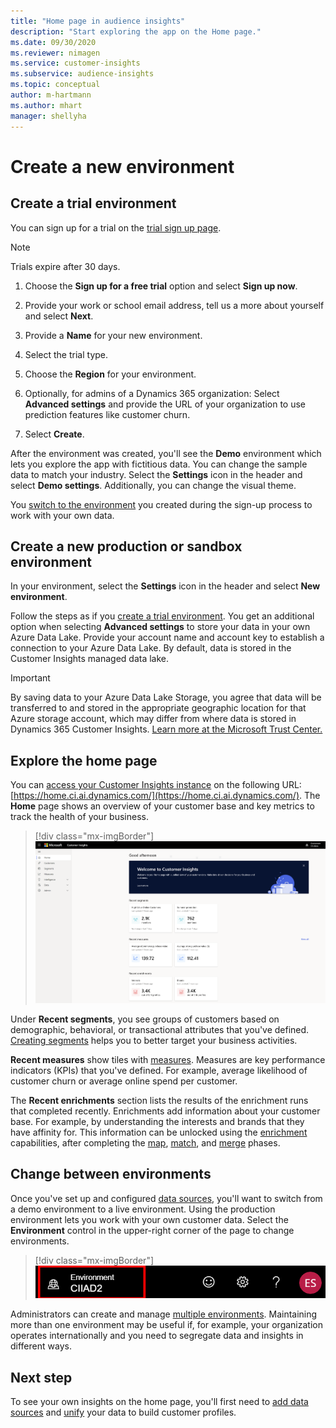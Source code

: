 ```yaml
---
title: "Home page in audience insights"
description: "Start exploring the app on the Home page."
ms.date: 09/30/2020
ms.reviewer: nimagen
ms.service: customer-insights
ms.subservice: audience-insights
ms.topic: conceptual
author: m-hartmann
ms.author: mhart
manager: shellyha
---
```


# Create a new environment

## Create a trial environment

You can sign up for a trial on the [trial sign up page](https://dynamics.microsoft.com/get-started/free-trial/?appname=customerinsights). 

> [!NOTE]
> Trials expire after 30 days.

1. Choose the **Sign up for a free trial** option and select **Sign up now**.

1. Provide your work or school email address, tell us a more about yourself and select **Next**.

1. Provide a **Name** for your new environment. 

1. Select the trial type.

1. Choose the **Region** for your environment.

1. Optionally, for admins of a Dynamics 365 organization: Select **Advanced settings** and provide the URL of your organization to use prediction features like customer churn.

1. Select **Create**. 

After the environment was created, you'll see the **Demo** environment which lets you explore the app with fictitious data. You can change the sample data to match your industry. Select the **Settings** icon in the header and select **Demo settings**. Additionally, you can change the visual theme. 

You [switch to the environment](#change-between-environments) you created during the sign-up process to work with your own data.

## Create a new production or sandbox environment

In your environment, select the **Settings** icon in the header and select **New environment**.

Follow the steps as if you [create a trial environment](#create-a-trial-environment). You get an additional option when selecting **Advanced settings** to store your data in your own Azure Data Lake. Provide your account name and account key to establish a connection to your Azure Data Lake. By default, data is stored in the Customer Insights managed data lake.

> [!IMPORTANT]
> By saving data to your Azure Data Lake Storage, you agree that data will be transferred to and stored in the appropriate geographic location for that Azure storage account, which may differ from where data is stored in Dynamics 365 Customer Insights. [Learn more at the Microsoft Trust Center.](https://www.microsoft.com/trust-center)

## Explore the home page

You can [access your Customer Insights instance](https://home.ci.ai.dynamics.com/) on the following URL: [https://home.ci.ai.dynamics.com/](https://home.ci.ai.dynamics.com/).
The **Home** page shows an overview of your customer base and key metrics to track the health of your business.

> [!div class="mx-imgBorder"] 
> ![Insights on Home page](media/home-page-insights.png "Insights on Home page")

Under **Recent segments**, you see groups of customers based on demographic, behavioral, or transactional attributes that you've defined. [Creating segments](segments.md) helps you to better target your business activities.

**Recent measures** show tiles with [measures](measures.md). Measures are key performance indicators (KPIs) that you've defined. For example, average likelihood of customer churn or average online spend per customer.

The **Recent enrichments** section lists the results of the enrichment runs that completed recently. Enrichments add information about your customer base. For example, by understanding the interests and brands that they have affinity for. This information can be unlocked using the [enrichment](enrichment-microsoft-graph.md) capabilities, after completing the [map](map-entities.md), [match](match-entities.md), and [merge](merge-entities.md) phases.

## Change between environments

Once you've set up and configured [data sources](data-sources.md), you'll want to switch from a demo environment to a live environment. Using the production environment lets you work with your own customer data. Select the **Environment** control in the upper-right corner of the page to change environments.

> [!div class="mx-imgBorder"] 
> ![Switch environment](media/home-page-environment-switcher.png "Switch environment")

Administrators can create and manage [multiple environments](manage-environments.md). Maintaining more than one environment may be useful if, for example, your organization operates internationally and you need to segregate data and insights in different ways.

## Next step

To see your own insights on the home page, you'll first need to [add data sources](data-sources.md) and [unify](data-unification.md) your data to build customer profiles.
